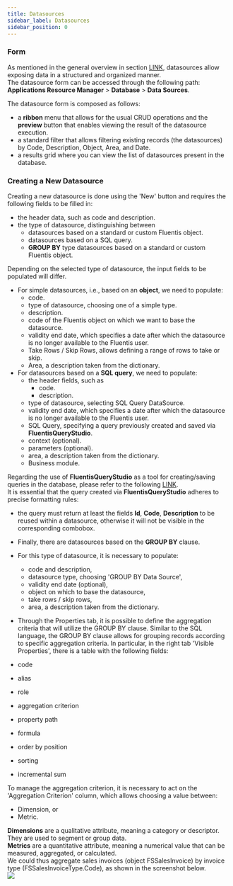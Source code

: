 ```yaml
---
title: Datasources 
sidebar_label: Datasources 
sidebar_position: 0
---
```


### Form
As mentioned in the general overview in section [LINK](/docs/applications/database/database-intro), datasources allow exposing data in a structured and organized manner.  
The datasource form can be accessed through the following path: **Applications Resource Manager** > **Database** > **Data Sources**.  

The datasource form is composed as follows:
* a **ribbon** menu that allows for the usual CRUD operations and the **preview** button that enables viewing the result of the datasource execution.
* a standard filter that allows filtering existing records (the datasources) by Code, Description, Object, Area, and Date.  
* a results grid where you can view the list of datasources present in the database.  

### Creating a New Datasource

Creating a new datasource is done using the 'New' button and requires the following fields to be filled in:
* the header data, such as code and description.
* the type of datasource, distinguishing between
  * datasources based on a standard or custom Fluentis object.
  * datasources based on a SQL query.
  * **GROUP BY** type datasources based on a standard or custom Fluentis object.

Depending on the selected type of datasource, the input fields to be populated will differ.   

* For simple datasources, i.e., based on an **object**, we need to populate:
  * code.
  * type of datasource, choosing one of a simple type.
  * description.
  * code of the Fluentis object on which we want to base the datasource.
  * validity end date, which specifies a date after which the datasource is no longer available to the Fluentis user.
  * Take Rows / Skip Rows, allows defining a range of rows to take or skip.
  * Area, a description taken from the dictionary.
* For datasources based on a **SQL query**, we need to populate:
  * the header fields, such as
    * code.
    * description.
  * type of datasource, selecting SQL Query DataSource.
  * validity end date, which specifies a date after which the datasource is no longer available to the Fluentis user.
  * SQL Query, specifying a query previously created and saved via **FluentisQueryStudio**.   
  * context (optional).
  * parameters (optional).
  * area, a description taken from the dictionary.
  * Business module.

Regarding the use of **FluentisQueryStudio** as a tool for creating/saving queries in the database, please refer to the following [LINK](docs/applications/database/database-intro).   
It is essential that the query created via **FluentisQueryStudio** adheres to precise formatting rules:
* the query must return at least the fields **Id**, **Code**, **Description** to be reused within a datasource, otherwise it will not be visible in the corresponding combobox.   

* Finally, there are datasources based on the **GROUP BY** clause.
* For this type of datasource, it is necessary to populate:
  * code and description,
  * datasource type, choosing 'GROUP BY Data Source',
  * validity end date (optional),
  * object on which to base the datasource,
  * take rows / skip rows,
  * area, a description taken from the dictionary.

* Through the Properties tab, it is possible to define the aggregation criteria that will utilize the GROUP BY clause.
Similar to the SQL language, the GROUP BY clause allows for grouping records according to specific aggregation criteria.
In particular, in the right tab 'Visible Properties', there is a table with the following fields:
* code
* alias
* role
* aggregation criterion
* property path
* formula
* order by position
* sorting
* incremental sum

To manage the aggregation criterion, it is necessary to act on the 'Aggregation Criterion' column, which allows choosing a value between:
* Dimension, or
* Metric.

**Dimensions** are a qualitative attribute, meaning a category or descriptor. They are used to segment or group data.  
**Metrics** are a quantitative attribute, meaning a numerical value that can be measured, aggregated, or calculated.  
We could thus aggregate sales invoices (object FSSalesInvoice) by invoice type (FSSalesInvoiceType.Code), as shown in the screenshot below.  
![](/img/it-it/applications/database/20250529162809.png)